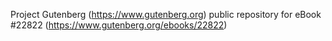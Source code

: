 Project Gutenberg (https://www.gutenberg.org) public repository for eBook #22822 (https://www.gutenberg.org/ebooks/22822)
